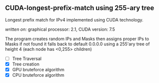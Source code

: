 ## CUDA-longest-prefix-match using 255-ary tree
Longest prefix match for IPv4 implemented using CUDA technology.

*written on:*
graphical processor: 2.1,
CUDA version: 7.5

The program creates random IPs and Masks then assigns proper IPs to Masks if not found it falls back to default 0.0.0.0
using a 255'ary tree of height 4 (each node has <0,255> children)


- [ ] Tree Traversal
- [x] Tree creation
- [x] GPU bruteforce algorithm
- [x] CPU bruteforce algorithm
